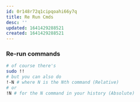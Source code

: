 ```yaml
---
id: 0r148r72q1cipqoahi66y7q
title: Re Run Cmds
desc: ''
updated: 1641429288521
created: 1641429288521
---
```



### Re-run commands

```bash
# of course there's
sudo !!
# but you can also do
!-N # where N is the Nth command (Relative)
# or
!N # for the N command in your history (Absolute)
```
